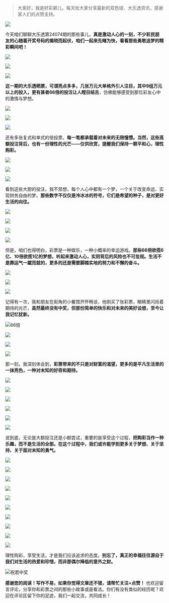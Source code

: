 > 大家好，我是好彩颖儿，每天给大家分享最新的双色球、大乐透资讯，感谢家人们的点赞支持。

![](https://cdn.jsdelivr.net/gh/wangwenjie1314/PicCDN/2024-6-21/1718957520611-image.png)


今天咱们聊聊大乐透第24074期的那些事儿，**真是激动人心的一刻，不少彩民朋友的心随着开奖号码的揭晓而起伏，咱们一起来先睹为快，看看那些勇敢追梦的精彩瞬间吧！**


![](https://cdn.jsdelivr.net/gh/wangwenjie1314/PicCDN/2024-6-29/1719630791891-image.png)


![](https://cdn.jsdelivr.net/gh/wangwenjie1314/PicCDN/2024-6-29/1719630806113-image.png)


![](https://cdn.jsdelivr.net/gh/wangwenjie1314/PicCDN/2024-6-29/1719630821260-image.png)


**这一期的大乐透晒票，可谓亮点多多，几张万元大单格外引人注目，其中9组万元以上的投入，更有甚者66倍的投注让人瞠目结舌**，仿佛能够感受到那位彩友心中的激情与梦想。


![](https://cdn.jsdelivr.net/gh/wangwenjie1314/PicCDN/2024-6-29/1719630831393-image.png)

![](https://cdn.jsdelivr.net/gh/wangwenjie1314/PicCDN/2024-6-29/1719630841221-image.png)


![](https://cdn.jsdelivr.net/gh/wangwenjie1314/PicCDN/2024-6-29/1719630853178-image.png)

还有多张复式和单式的倍投票，**每一笔都承载着对未来的无限憧憬。当然，这些高额投注背后，也有一份理性的光芒——仅供欣赏，提醒我们保持一颗平和心，理性购彩。**


![](https://cdn.jsdelivr.net/gh/wangwenjie1314/PicCDN/2024-6-29/1719630871256-image.png)

![](https://cdn.jsdelivr.net/gh/wangwenjie1314/PicCDN/2024-6-29/1719630882502-image.png)

![](https://cdn.jsdelivr.net/gh/wangwenjie1314/PicCDN/2024-6-29/1719630891838-image.png)


看到这些大胆的投注，我不禁想，每个人心中都有一个梦，一个关于改变命运、实现财务自由的梦。**那些数字不仅仅是冷冰冰的符号，它们是希望的种子，是对更好生活的向往。**


![](https://cdn.jsdelivr.net/gh/wangwenjie1314/PicCDN/2024-6-29/1719630906313-image.png)


![](https://cdn.jsdelivr.net/gh/wangwenjie1314/PicCDN/2024-6-29/1719630920689-image.png)

![](https://cdn.jsdelivr.net/gh/wangwenjie1314/PicCDN/2024-6-29/1719630945013-image.png)


![](https://cdn.jsdelivr.net/gh/wangwenjie1314/PicCDN/2024-6-29/1719630955811-image.png)

但是，咱们也得明白，彩票是一种娱乐，一种小概率的幸运游戏。**那些66倍欲揽6亿、10倍欲揽1亿的梦想，听起来激动人心，实则背后的风险也不可忽视。生活不是靠运气一蹴而就的，更多的还是需要脚踏实地的努力和不懈的奋斗。**

![](https://cdn.jsdelivr.net/gh/wangwenjie1314/PicCDN/2024-6-29/1719630964933-image.png)


![](https://cdn.jsdelivr.net/gh/wangwenjie1314/PicCDN/2024-6-29/1719630979204-image.png)



![](https://cdn.jsdelivr.net/gh/wangwenjie1314/PicCDN/2024-6-29/1719630989479-image.png)


记得有一次，我和朋友在街角的小餐馆开怀畅谈，他刚买了张彩票，眼睛里闪烁着期待的光芒，**虽然最终没有中奖，但那份简单的快乐和对未来的美好设想，至今让我记忆犹新。**

![66倍](https://cdn.jsdelivr.net/gh/wangwenjie1314/PicCDN/2024-6-29/1719631513841-image.png)


![](https://cdn.jsdelivr.net/gh/wangwenjie1314/PicCDN/2024-6-29/1719631021544-image.png)

![](https://cdn.jsdelivr.net/gh/wangwenjie1314/PicCDN/2024-6-29/1719631002800-image.png)



![](https://cdn.jsdelivr.net/gh/wangwenjie1314/PicCDN/2024-6-29/1719631037053-image.png)

那一刻，我深刻体会到，**彩票带来的不只是对财富的渴望，更多的是平凡生活里的一抹亮色，一种对未知的好奇和期待。**

![](https://cdn.jsdelivr.net/gh/wangwenjie1314/PicCDN/2024-6-29/1719631106209-image.png)


![](https://cdn.jsdelivr.net/gh/wangwenjie1314/PicCDN/2024-6-29/1719631092033-image.png)

![](https://cdn.jsdelivr.net/gh/wangwenjie1314/PicCDN/2024-6-29/1719631119002-image.png)


![](https://cdn.jsdelivr.net/gh/wangwenjie1314/PicCDN/2024-6-29/1719631133454-image.png)


![](https://cdn.jsdelivr.net/gh/wangwenjie1314/PicCDN/2024-6-29/1719631543662-image.png)


![](https://cdn.jsdelivr.net/gh/wangwenjie1314/PicCDN/2024-6-29/1719631556427-image.png)

说到底，无论是大额投注还是小额尝试，重要的是享受这个过程，**把购彩当作一种乐趣，而不是生活的全部。在这个过程中，我们或许能学到更多关于梦想、关于坚持、关于面对未知的勇气。**

![](https://cdn.jsdelivr.net/gh/wangwenjie1314/PicCDN/2024-6-29/1719631400845-image.png)


![](https://cdn.jsdelivr.net/gh/wangwenjie1314/PicCDN/2024-6-29/1719631149982-image.png)

![](https://cdn.jsdelivr.net/gh/wangwenjie1314/PicCDN/2024-6-29/1719631174262-image.png)


![](https://cdn.jsdelivr.net/gh/wangwenjie1314/PicCDN/2024-6-29/1719631390746-image.png)

![](https://cdn.jsdelivr.net/gh/wangwenjie1314/PicCDN/2024-6-29/1719631371680-image.png)

![](https://cdn.jsdelivr.net/gh/wangwenjie1314/PicCDN/2024-6-29/1719631353740-image.png)

![](https://cdn.jsdelivr.net/gh/wangwenjie1314/PicCDN/2024-6-29/1719631341137-image.png)


![](https://cdn.jsdelivr.net/gh/wangwenjie1314/PicCDN/2024-6-29/1719631477742-image.png)

![](https://cdn.jsdelivr.net/gh/wangwenjie1314/PicCDN/2024-6-29/1719631461764-image.png)

![](https://cdn.jsdelivr.net/gh/wangwenjie1314/PicCDN/2024-6-29/1719631435986-image.png)


理性购彩，享受生活，才是我们应该追求的态度。**别忘了，真正的幸福往往源自于我们对生活的热爱和珍惜，而非那偶尔降临的意外之财。**


![祝君中奖](https://cdn.jsdelivr.net/gh/wangwenjie1314/PicCDN/2024-6-29/1719631643484-image.png)


**感谢您的阅读！写作不易，如果你觉得文章还不错，请帮忙关注+点赞！** 也欢迎留言评论，分享你和彩票之间的那些小故事或是看法。你们有没有类似的经历呢？欢迎在评论区留下你的足迹，我们一起交流，共同成长！